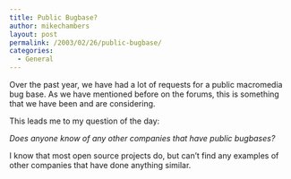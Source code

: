 ```yaml
---
title: Public Bugbase?
author: mikechambers
layout: post
permalink: /2003/02/26/public-bugbase/
categories:
  - General
---
```



Over the past year, we have had a lot of requests for a public macromedia bug base. As we have mentioned before on the forums, this is something that we have been and are considering.

This leads me to my question of the day:

*Does anyone know of any other companies that have public bugbases?*

I know that most open source projects do, but can&#8217;t find any examples of other companies that have done anything similar.